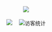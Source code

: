 <!-- 动态打字效果 -->
<h1 align="center">
  <a href="https://jianjun.kim/">
    <img src="https://readme-typing-svg.herokuapp.com?size=27&center=true&vCenter=true&width=600&height=45&lines=cout+%3C%3C+%22Hello+World!%22+%3C%3C+endl%EF%BC%9B;print(%22Hello+World!%22);fmt.Println(%22Hello+World!%22">
  </a>
</h1>

<!-- 个人资料徽标 -->
<div align="center">
  <a href="https://jianjun.kim/"><img src="https://img.shields.io/badge/website-%E5%8D%9A%E5%AE%A2-critical"></a>&emsp;
  <img src="https://visitor-badge.glitch.me/badge?page_id=EVA-JianJun" alt="访客统计" />
</div>





































